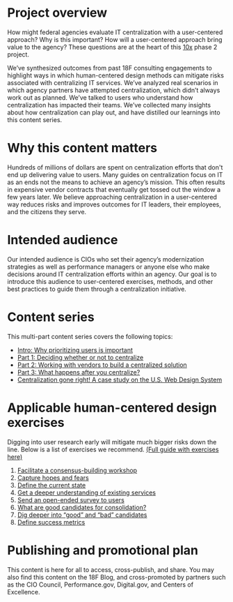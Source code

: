# Project overview 
How might federal agencies evaluate IT centralization with a user-centered approach? Why is this important? How will a user-centered approach bring value to the agency? These questions are at the heart of this [10x](https://10x.gsa.gov/) phase 2 project.

We’ve synthesized outcomes from past 18F consulting engagements to highlight ways in which human-centered design methods can mitigate risks associated with centralizing IT services. We’ve analyzed real scenarios in which agency partners have attempted centralization, which didn’t always work out as planned. We’ve talked to users who understand how centralization has impacted their teams. We’ve collected many insights about how centralization can play out, and have distilled our learnings into this content series.

# Why this content matters
Hundreds of millions of dollars are spent on centralization efforts that don't end up delivering value to users. Many guides on centralization focus on IT as an ends not the means to achieve an agency’s mission. This often results in expensive vendor contracts that eventually get tossed out the window a few years later. We believe approaching centralization in a user-centered way reduces risks and improves outcomes for IT leaders, their employees, and the citizens they serve.

# Intended audience
Our intended audience is CIOs who set their agency’s modernization strategies as well as performance managers or anyone else who make decisions around IT centralization efforts within an agency. Our goal is to introduce this audience to user-centered exercises, methods, and other best practices to guide them through a centralization initiative. 

# Content series 
This multi-part content series covers the following topics: 
- [Intro: Why prioritizing users is important](https://github.com/18F/HCD_for_IT_Centralization/blob/master/introduction.md)
- [Part 1: Deciding whether or not to centralize](https://github.com/18F/HCD_for_IT_Centralization/blob/master/deciding_whether_or_not_to_centralize.md) 
- [Part 2: Working with vendors to build a centralized solution](https://github.com/18F/HCD_for_IT_Centralization/blob/master/working_with_vendors_to_build_a_centralized_solution.md)
- [Part 3: What happens after you centralize?](https://github.com/18F/HCD_for_IT_Centralization/blob/master/what_happens_after_you_centralize.md)
- [Centralization gone right! A case study on the U.S. Web Design System](https://github.com/18F/HCD_for_IT_Centralization/blob/master/case_study_USWDS.md)

# Applicable human-centered design exercises
Digging into user research early will mitigate much bigger risks down the line. Below is a list of exercises we recommend. [(Full guide with exercises here)](https://github.com/18F/HCD_for_IT_Centralization/blob/master/exercises/exercises_guide.md)

1. [Facilitate a consensus-building workshop](https://github.com/18F/HCD_for_IT_Centralization/blob/master/exercises/consensus-building-workshop.md)
2. [Capture hopes and fears](https://github.com/18F/HCD_for_IT_Centralization/blob/master/exercises/hopes_and_fears.md) 
3. [Define the current state](https://github.com/18F/HCD_for_IT_Centralization/blob/master/exercises/define_current_state.md)
4. [Get a deeper understanding of existing services](https://github.com/18F/HCD_for_IT_Centralization/blob/master/exercises/dig-deeper-good-bad-candidates.md)
5. [Send an open-ended survey to users](https://github.com/18F/HCD_for_IT_Centralization/blob/master/exercises/send-survey-to-users.md)
6. [What are good candidates for consolidation?](https://github.com/18F/HCD_for_IT_Centralization/blob/master/exercises/what-are-good-candidates-for-consolidation.md)
7. [Dig deeper into “good” and “bad” candidates](https://github.com/18F/HCD_for_IT_Centralization/blob/master/exercises/dig-deeper-good-bad-candidates.md)
8. [Define success metrics](https://github.com/18F/HCD_for_IT_Centralization/blob/master/exercises/define-success-metrics.md)

# Publishing and promotional plan
This content is here for all to access, cross-publish, and share. 
You may also find this content on the 18F Blog, and cross-promoted by partners such as the CIO Council, Performance.gov, Digital.gov, and Centers of Excellence. 
